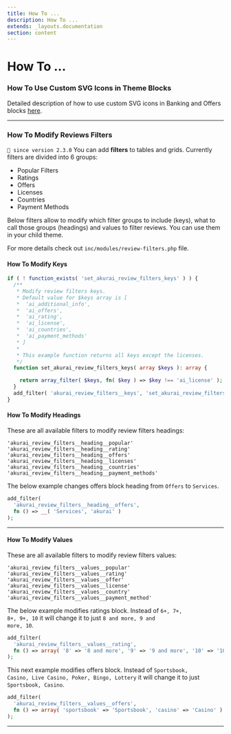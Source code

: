 ```yaml
---
title: How To ...
description: How To ...
extends: _layouts.documentation
section: content
---
```


# How To ...

### How To Use Custom SVG Icons in Theme Blocks

Detailed description of how to use custom SVG icons in Banking and Offers blocks [here](https://dinomatic.com/posts/using-custom-svg-icons-in-themes).

---

### How To Modify Reviews Filters

`💁 since version 2.3.0` You can add **filters** to tables and grids. Currently filters are divided into 6 groups:

- Popular Filters
- Ratings
- Offers
- Licenses
- Countries
- Payment Methods

Below filters allow to modify which filter groups to include (keys), what to call those groups (headings) and values to filter reviews. You can use them in your child theme.

For more details check out <code>inc/modules/review-filters.php</code> file.

#### How To Modify Keys

```php
if ( ! function_exists( 'set_akurai_review_filters_keys' ) ) {
  /**
   * Modify review filters keys.
   * Default value for $keys array is [
   *  'ai_additional_info',
   *  'ai_offers',
   *  'ai_rating',
   *  'ai_license',
   *  'ai_countries',
   *  'ai_payment_methods'
   * ]
   *
   * This example function returns all keys except the licenses.
   */
  function set_akurai_review_filters_keys( array $keys ): array {

    return array_filter( $keys, fn( $key ) => $key !== 'ai_license' );
  }
  add_filter( 'akurai_review_filters__keys', 'set_akurai_review_filters_keys' );
}
```

#### How To Modify Headings

These are all available filters to modify review filters headings:

```
'akurai_review_filters__heading__popular'
'akurai_review_filters__heading__rating'
'akurai_review_filters__heading__offers'
'akurai_review_filters__heading__licenses'
'akurai_review_filters__heading__countries'
'akurai_review_filters__heading__payment_methods'
```

The below example changes offers block heading from <code>Offers</code> to <code>Services</code>.

```php
add_filter(
  'akurai_review_filters__heading__offers',
  fn () => __( 'Services', 'akurai' )
);
```

---

#### How To Modify Values

These are all available filters to modify review filters values:

```
'akurai_review_filters__values__popular'
'akurai_review_filters__values__rating'
'akurai_review_filters__values__offer'
'akurai_review_filters__values__license'
'akurai_review_filters__values__country'
'akurai_review_filters__values__payment_method'
```

The below example modifies ratings block. Instead of <code>6+, 7+, 8+, 9+, 10</code> it will change it to just <code>8 and more, 9 and more, 10</code>.

```php
add_filter(
  'akurai_review_filters__values__rating',
  fn () => array( '8' => '8 and more', '9' => '9 and more', '10' => '10' )
);
```

This next example modifies offers block. Instead of <code>Sportsbook, Casino, Live Casino, Poker, Bingo, Lottery</code> it will change it to just <code>Sportsbook, Casino</code>.

```php
add_filter(
  'akurai_review_filters__values__offers',
  fn () => array( 'sportsbook' => 'Sportsbook', 'casino' => 'Casino' )
);
```

---
